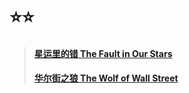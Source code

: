 # ⭐️⭐️

> #### [星运里的错 The Fault in Our Stars](/pdf/books/The_Fault_in_Our_Stars.pdf)
> #### [华尔街之狼 The Wolf of Wall Street](/pdf/books/The_Wolf_of_Wall_Street.pdf)
